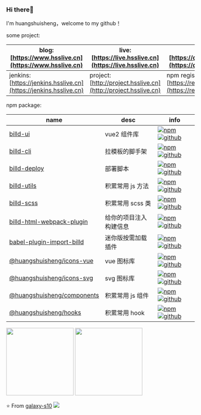 ### Hi there👋

I'm huangshuisheng，welcome to my github！

some project:

| blog: [https://www.hsslive.cn](https://www.hsslive.cn)            | live: [https://live.hsslive.cn](https://live.hsslive.cn)        | desk: [https://desk.hsslive.cn](https://desk.hsslive.cn)                 |
| ----------------------------------------------------------------- | --------------------------------------------------------------- | ------------------------------------------------------------------------ |
| jenkins: [https://jenkins.hsslive.cn](https://jenkins.hsslive.cn) | project: [http://project.hsslive.cn](http://project.hsslive.cn) | npm registry: [https://registry.hsslive.cn](https://registry.hsslive.cn) |

npm package:

| name                                                                                 | desc                   | info                                                                                                                                                                                                                                                                                             |
| ------------------------------------------------------------------------------------ | ---------------------- | ------------------------------------------------------------------------------------------------------------------------------------------------------------------------------------------------------------------------------------------------------------------------------------------------ |
| [billd-ui](https://github.com/galaxy-s10/billd-ui)                                   | vue2 组件库            | [![npm](https://img.shields.io/npm/v/billd-ui)](https://www.npmjs.com/package/billd-ui) [![github](https://img.shields.io/github/stars/galaxy-s10/billd-ui?label=Stars&logo=GitHub)](https://github.com/galaxy-s10/billd-ui)                                                                     |
| [billd-cli](https://github.com/galaxy-s10/billd-cli)                                 | 拉模板的脚手架         | [![npm](https://img.shields.io/npm/v/billd-cli)](https://www.npmjs.com/package/billd-cli) [![github](https://img.shields.io/github/stars/galaxy-s10/billd-cli?label=Stars&logo=GitHub)](https://github.com/galaxy-s10/billd-cli)                                                                 |
| [billd-deploy](https://github.com/galaxy-s10/billd-deploy)                           | 部署脚本               | [![npm](https://img.shields.io/npm/v/billd-deploy)](https://www.npmjs.com/package/billd-deploy) [![github](https://img.shields.io/github/stars/galaxy-s10/billd-deploy?label=Stars&logo=GitHub)](https://github.com/galaxy-s10/billd-deploy)                                                     |
| [billd-utils](https://github.com/galaxy-s10/billd-utils)                             | 积累常用 js 方法       | [![npm](https://img.shields.io/npm/v/billd-utils)](https://www.npmjs.com/package/billd-utils) [![github](https://img.shields.io/github/stars/galaxy-s10/billd-utils?label=Stars&logo=GitHub)](https://github.com/galaxy-s10/billd-utils)                                                         |
| [billd-scss](https://github.com/galaxy-s10/billd-scss)                               | 积累常用 scss 类       | [![npm](https://img.shields.io/npm/v/billd-scss)](https://www.npmjs.com/package/billd-scss) [![github](https://img.shields.io/github/stars/galaxy-s10/billd-scss?label=Stars&logo=GitHub)](https://github.com/galaxy-s10/billd-scss)                                                             |
| [billd-html-webpack-plugin](https://github.com/galaxy-s10/billd-html-webpack-plugin) | 给你的项目注入构建信息 | [![npm](https://img.shields.io/npm/v/billd-html-webpack-plugin)](https://www.npmjs.com/package/billd-html-webpack-plugin) [![github](https://img.shields.io/github/stars/galaxy-s10/billd-html-webpack-plugin?label=Stars&logo=GitHub)](https://github.com/galaxy-s10/billd-html-webpack-plugin) |
| [babel-plugin-import-billd](https://github.com/galaxy-s10/babel-plugin-import-billd) | 迷你版按需加载插件     | [![npm](https://img.shields.io/npm/v/babel-plugin-import-billd)](https://www.npmjs.com/package/babel-plugin-import-billd) [![github](https://img.shields.io/github/stars/galaxy-s10/babel-plugin-import-billd?label=Stars&logo=GitHub)](https://github.com/galaxy-s10/babel-plugin-import-billd) |
| [@huangshuisheng/icons-vue](https://github.com/galaxy-s10/billd-ui-icons)            | vue 图标库             | [![npm](https://img.shields.io/npm/v/@huangshuisheng/icons-vue)](https://www.npmjs.com/package/@huangshuisheng/icons-vue) [![github](https://img.shields.io/github/stars/galaxy-s10/billd-ui-icons?label=Stars&logo=GitHub)](https://github.com/galaxy-s10/billd-ui-icons)                       |
| [@huangshuisheng/icons-svg](https://github.com/galaxy-s10/billd-ui-icons)            | svg 图标库             | [![npm](https://img.shields.io/npm/v/@huangshuisheng/icons-svg)](https://www.npmjs.com/package/@huangshuisheng/icons-svg) [![github](https://img.shields.io/github/stars/galaxy-s10/billd-ui-icons?label=Stars&logo=GitHub)](https://github.com/galaxy-s10/billd-ui-icons)                       |
| [@huangshuisheng/components](https://github.com/galaxy-s10/billd-monorepo)           | 积累常用 js 组件       | [![npm](https://img.shields.io/npm/v/@huangshuisheng/components)](https://www.npmjs.com/package/@huangshuisheng/components) [![github](https://img.shields.io/github/stars/galaxy-s10/billd-monorepo?label=Stars&logo=GitHub)](https://github.com/galaxy-s10/billd-monorepo)                     |
| [@huangshuisheng/hooks](https://github.com/galaxy-s10/billd-monorepo)                | 积累常用 hook          | [![npm](https://img.shields.io/npm/v/@huangshuisheng/hooks)](https://www.npmjs.com/package/@huangshuisheng/hooks) [![github](https://img.shields.io/github/stars/galaxy-s10/billd-monorepo?label=Stars&logo=GitHub)](https://github.com/galaxy-s10/billd-monorepo)                               |

<div>
<img height="180em" src="https://github-readme-stats-git-masterrstaa-rickstaa.vercel.app/api?username=galaxy-s10&show_icons=true" />
<img height="180em" src="https://github-readme-stats-git-masterrstaa-rickstaa.vercel.app/api/top-langs/?username=galaxy-s10&layout=compact" />
</div>

⭐️ From [galaxy-s10](https://github.com/galaxy-s10) <img  src="https://komarev.com/ghpvc/?username=galaxy-s10" />

